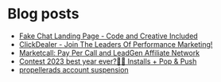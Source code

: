 # Blog posts
<!-- BLOG-POST-LIST:START -->
- [Fake Chat Landing Page - Code and Creative Included](https://afflift.com/f/threads/fake-chat-landing-page-code-and-creative-included.3884/)
- [ClickDealer - Join The Leaders Of Performance Marketing!](https://afflift.com/f/threads/clickdealer-join-the-leaders-of-performance-marketing.2440/)
- [Marketcall: Pay Per Call and LeadGen Affiliate Network](https://afflift.com/f/threads/marketcall-pay-per-call-and-leadgen-affiliate-network.5645/)
- [Contest 2023 best year ever?🚀🎉 Installs + Pop &amp; Push](https://afflift.com/f/threads/contest-2023-best-year-ever-%F0%9F%9A%80%F0%9F%8E%89-installs-pop-push.10183/)
- [propellerads account suspension](https://afflift.com/f/threads/propellerads-account-suspension.10339/)
<!-- BLOG-POST-LIST:END -->

